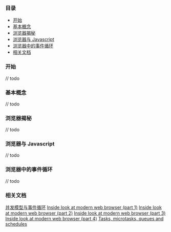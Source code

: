 ### 目录

- [开始](#开始)
- [基本概念](#基本概念)
- [浏览器揭秘](#浏览器揭秘)
- [浏览器与 Javascript](#浏览器与Javascript)
- [浏览器中的事件循环](#浏览器中的事件循环)
- [相关文档](#相关文档)

### 开始

// todo

### 基本概念

// todo

### 浏览器揭秘

// todo

### 浏览器与 Javascript

// todo

### 浏览器中的事件循环

// todo

### 相关文档

[并发模型与事件循环](https://developer.mozilla.org/zh-CN/docs/Web/JavaScript/EventLoop)
[Inside look at modern web browser (part 1)](https://developers.google.com/web/updates/2018/09/inside-browser-part1)
[Inside look at modern web browser (part 2)](https://developers.google.com/web/updates/2018/09/inside-browser-part2)
[Inside look at modern web browser (part 3)](https://developers.google.com/web/updates/2018/09/inside-browser-part3)
[Inside look at modern web browser (part 4)](https://developers.google.com/web/updates/2018/09/inside-browser-part4)
[Tasks, microtasks, queues and schedules](https://jakearchibald.com/2015/tasks-microtasks-queues-and-schedules/)
